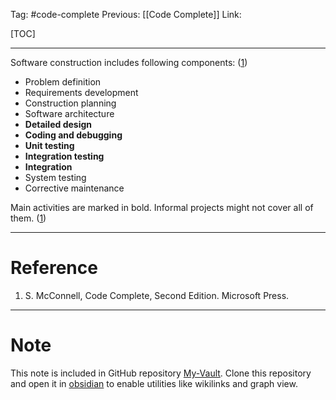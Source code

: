 Tag: #code-complete 
Previous: [[Code Complete]]
Link: 

[TOC]

---

Software construction includes following components: (<u>1</u>)

- Problem definition
- Requirements development
- Construction planning
- Software architecture
- **Detailed design**
- **Coding and debugging**
- **Unit testing**
- **Integration testing**
- **Integration**
- System testing
- Corrective maintenance

Main activities are marked in bold. Informal projects might not cover all of them. (<u>1</u>)

---

# Reference

1. S. McConnell, Code Complete, Second Edition. Microsoft Press.

---

# Note

This note is included in GitHub repository [My-Vault](https://github.com/LittleD3092/My-Vault.git). Clone this repository and open it in [obsidian](https://obsidian.md/) to enable utilities like wikilinks and graph view.